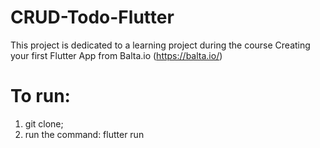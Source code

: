 # CRUD-Todo-Flutter
This project is dedicated to a learning project during the course Creating your first Flutter App from Balta.io (https://balta.io/)

# To run:
1. git clone;
2. run the command: flutter run
